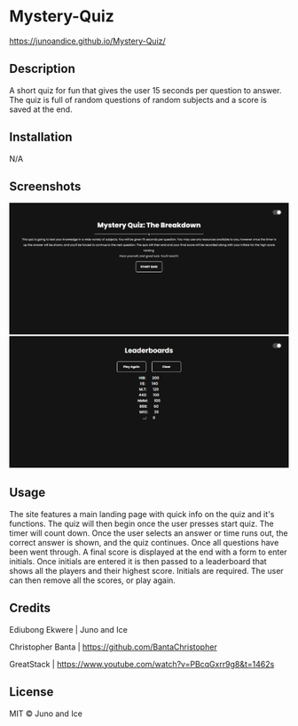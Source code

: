 # Mystery-Quiz

https://junoandice.github.io/Mystery-Quiz/

## Description
A short quiz for fun that gives the user 15 seconds per question to answer. The quiz is full of random questions of random subjects and a score is saved at the end.


## Installation

N/A

## Screenshots
![A screenshot of the about me section on the site](./assets/images/screenshot.png)
![A screenshot of the about me section on the site](./assets/images/screenshot_1.png)

## Usage
The site features a main landing page with quick info on the quiz and it's functions. The quiz will then begin once the user presses start quiz. The timer will count down. Once the user selects an answer or time runs out, the correct answer is shown, and the quiz continues. Once all questions have been went through. A final score is displayed at the end with a form to enter initials. Once initials are entered it is then passed to a leaderboard that shows all the players and their highest score. Initials are required. The user can then remove all the scores, or play again.
## Credits

Ediubong Ekwere | Juno and Ice

Christopher Banta | https://github.com/BantaChristopher

GreatStack | https://www.youtube.com/watch?v=PBcqGxrr9g8&t=1462s

## License

MIT © Juno and Ice